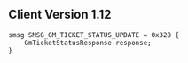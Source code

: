 ## Client Version 1.12

```rust,ignore
smsg SMSG_GM_TICKET_STATUS_UPDATE = 0x328 {
    GmTicketStatusResponse response;    
}

```
